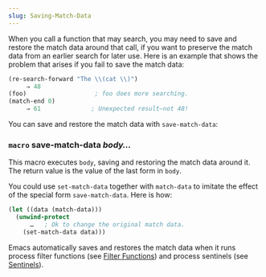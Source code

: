 ```yaml
---
slug: Saving-Match-Data
---
```


When you call a function that may search, you may need to save and restore the match data around that call, if you want to preserve the match data from an earlier search for later use. Here is an example that shows the problem that arises if you fail to save the match data:

```lisp
(re-search-forward "The \\(cat \\)")
     ⇒ 48
(foo)                   ; foo does more searching.
(match-end 0)
     ⇒ 61              ; Unexpected result—not 48!
```

You can save and restore the match data with `save-match-data`:

### <span className="tag macro">`macro`</span> **save-match-data** *body…*

This macro executes `body`, saving and restoring the match data around it. The return value is the value of the last form in `body`.

You could use `set-match-data` together with `match-data` to imitate the effect of the special form `save-match-data`. Here is how:

```lisp
(let ((data (match-data)))
  (unwind-protect
      …   ; Ok to change the original match data.
    (set-match-data data)))
```

Emacs automatically saves and restores the match data when it runs process filter functions (see [Filter Functions](/docs/elisp/Filter-Functions)) and process sentinels (see [Sentinels](/docs/elisp/Sentinels)).
